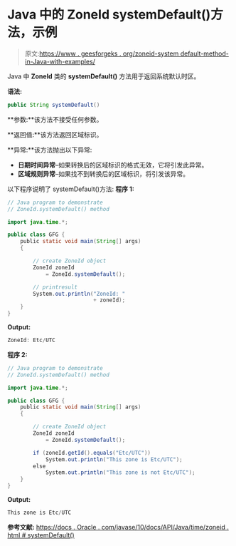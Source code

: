 # Java 中的 ZoneId systemDefault()方法，示例

> 原文:[https://www . geesforgeks . org/zoneid-system default-method-in-Java-with-examples/](https://www.geeksforgeeks.org/zoneid-systemdefault-method-in-java-with-examples/)

Java 中 **ZoneId** 类的 **systemDefault()** 方法用于返回系统默认时区。

**语法:**

```java
public String systemDefault()

```

**参数:**该方法不接受任何参数。

**返回值:**该方法返回区域标识。

**异常:**该方法抛出以下异常:

*   **日期时间异常**–如果转换后的区域标识的格式无效，它将引发此异常。
*   **区域规则异常**–如果找不到转换后的区域标识，将引发该异常。

以下程序说明了 systemDefault()方法:
**程序 1:**

```java
// Java program to demonstrate
// ZoneId.systemDefault() method

import java.time.*;

public class GFG {
    public static void main(String[] args)
    {

        // create ZoneId object
        ZoneId zoneId
            = ZoneId.systemDefault();

        // printresult
        System.out.println("ZoneId: "
                           + zoneId);
    }
}
```

**Output:**

```java
ZoneId: Etc/UTC

```

**程序 2:**

```java
// Java program to demonstrate
// ZoneId.systemDefault() method

import java.time.*;

public class GFG {
    public static void main(String[] args)
    {

        // create ZoneId object
        ZoneId zoneId
            = ZoneId.systemDefault();

        if (zoneId.getId().equals("Etc/UTC"))
            System.out.println("This zone is Etc/UTC");
        else
            System.out.println("This zone is not Etc/UTC");
    }
}
```

**Output:**

```java
This zone is Etc/UTC

```

**参考文献:**
[https://docs . Oracle . com/javase/10/docs/API/Java/time/zoneid . html # systemDefault()](https://docs.oracle.com/javase/10/docs/api/java/time/ZoneId.html#systemDefault())
